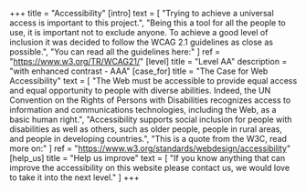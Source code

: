 +++
title = "Accessibility"
[intro]
    text = [
        "Trying to achieve a universal access is important to this project.",
        "Being this a tool for all the people to use, it is important not to exclude anyone. To achieve a good level of inclusion it was decided to follow the WCAG 2.1 guidelines as close as possible.",
        "You can read all the guidelines here:"
    ]
    ref = "https://www.w3.org/TR/WCAG21/"
[level]
    title = "Level AA"
    description = "with enhanced contrast - AAA"
[case_for]
    title = "The Case for Web Accessibility"
    text = [
        "The Web must be accessible to provide equal access and equal opportunity to people with diverse abilities. Indeed, the UN Convention on the Rights of Persons with Disabilities recognizes access to information and communications technologies, including the Web, as a basic human right.",
        "Accessibility supports social inclusion for people with disabilities as well as others, such as older people, people in rural areas, and people in developing countries.",
        "This is a quote from the W3C, read more on:"
    ]
    ref = "https://www.w3.org/standards/webdesign/accessibility"
[help_us]
    title = "Help us improve"
    text = [
        "If you know anything that can improve the accessibility on this website please contact us, we would love to take it into the next level."
    ]
+++
